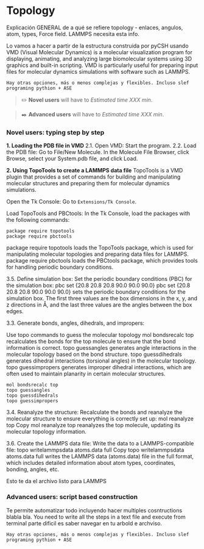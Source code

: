 # Topology

Explicación GENERAL de a qué se refiere topology - enlaces, angulos, atom, types, Force field. LAMMPS necesita esta info.

Lo vamos a hacer a partir de la estructura construida por pyCSH usando VMD (Visual Molecular Dynamics) is a molecular visualization program for displaying, animating, and analyzing large biomolecular systems using 3D graphics and built-in scripting. VMD is particularly useful for preparing input files for molecular dynamics simulations with software such as LAMMPS.

```{Note}
Hay otras opciones, más o menos complejas y flexibles. Incluso slef programing pythion + ASE
```

> ✏️ **Novel users** will have to  _Estimated time XXX min_.

> ✒️ **Advanced users** will have to  _Estimated time XXX min_.

### Novel users: typing step by step 
**1. Loading the PDB file in VMD**
2.1. Open VMD:
Start the program.
2.2. Load the PDB file:
Go to File/New Molecule.
In the Molecule File Browser, click Browse, select your System.pdb file, and click Load.

**2. Using TopoTools to create a LAMMPS data file**
TopoTools is a VMD plugin that provides a set of commands for building and manipulating molecular structures and preparing them for molecular dynamics simulations.

Open the Tk Console:
Go to `Extensions/Tk Console`.

Load TopoTools and PBCtools:
In the Tk Console, load the packages with the following commands:

```
package require topotools
package require pbctools
```

package require topotools loads the TopoTools package, which is used for manipulating molecular topologies and preparing data files for LAMMPS.
package require pbctools loads the PBCtools package, which provides tools for handling periodic boundary conditions.

3.5. Define simulation box:
Set the periodic boundary conditions (PBC) for the simulation box:
pbc set {20.8 20.8 20.8 90.0 90.0 90.0}
pbc set {20.8 20.8 20.8 90.0 90.0 90.0} sets the periodic boundary conditions for the simulation box. The first three values are the box dimensions in the x, y, and z directions in Å, and the last three values are the angles between the box edges.

3.3. Generate bonds, angles, dihedrals, and impropers:

Use topo commands to guess the molecular topology mol bondsrecalc top recalculates the bonds for the top molecule to ensure that the bond information is correct. topo guessangles generates angle interactions in the molecular topology based on the bond structure.
topo guessdihedrals generates dihedral interactions (torsional angles) in the molecular topology.
topo guessimpropers generates improper dihedral interactions, which are often used to maintain planarity in certain molecular structures.

```
mol bondsrecalc top
topo guessangles
topo guessdihedrals
topo guessimpropers
```

3.4. Reanalyze the structure:
Recalculate the bonds and reanalyze the molecular structure to ensure everything is correctly set up:
mol reanalyze top
Copy
mol reanalyze top reanalyzes the top molecule, updating its molecular topology information.

3.6. Create the LAMMPS data file:
Write the data to a LAMMPS-compatible file:
topo writelammpsdata atoms.data full
Copy
topo writelammpsdata atoms.data full writes the LAMMPS data (atoms.data) file in the full format, which includes detailed information about atom types, coordinates, bonding, angles, etc.

Esto te da el archivo listo para LAMMPS 

### Advanced users: script based construction

Te permite automatizar todo incluyendo hacer multiples cosntructions blabla bla. 
You need to write all the steps in a text file and execute from terminal parte dificil es saber navegar en tu arbold e archviso. 

```{Warning}
Hay otras opciones, más o menos complejas y flexibles. Incluso slef programing pythion + ASE
```
